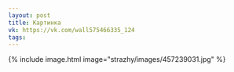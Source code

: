 ```yaml
---
layout: post
title: Картинка
vk: https://vk.com/wall575466335_124
tags:
---
```

{% include image.html image="strazhy/images/457239031.jpg" %}
